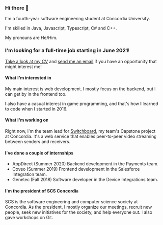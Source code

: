 ### Hi there 👋

I'm a fourth-year software engineering student at Concordia University. 

I'm skilled in Java, Javascript, Typescript, C# and C++. 

My pronouns are He/Him.

### I'm looking for a full-time job starting in June 2021!

[Take a look at my CV](https://drive.google.com/file/d/1SL5XjrPmzIXF7SbJSPvmuhXWZfnwb2sE/view?usp=sharing) and [send me an email](mailto:felix.lapierre1@gmail.com) if you have an opportunity that might interest me!

#### What I'm interested in

My main interest is web development. I mostly focus on the backend, but I can get by in the frontend too. 

I also have a casual interest in game programming, and that's how I learned to code when I started in 2016.

#### What I'm working on

Right now, I'm the team lead for [Switchboard](https://github.com/bean-pod/switchboard), my team's Capstone project at Concordia. It's a web service that enables peer-to-peer video streaming between senders and receivers.

#### I've done a couple of internships

* AppDirect (Summer 2020) Backend development in the Payments team.
* Coveo (Summer 2019) Frontend development in the Salesforce Integration team.
* Genetec (Fall 2018) Software developer in the Device Integrations team.

#### I'm the president of SCS Concordia

SCS is the software engineering and computer science society at Concordia. As the president, I mostly organize our meetings, recruit new people, seek new initiatives for the society, and help everyone out. I also gave workshops on Git.





<!--
**felixlapierre/felixlapierre** is a ✨ _special_ ✨ repository because its `README.md` (this file) appears on your GitHub profile.

Here are some ideas to get you started:

- 🔭 I’m currently working on ...
- 🌱 I’m currently learning ...
- 👯 I’m looking to collaborate on ...
- 🤔 I’m looking for help with ...
- 💬 Ask me about ...
- 📫 How to reach me: ...
- 😄 Pronouns: ...
- ⚡ Fun fact: ...
-->
